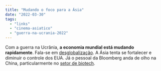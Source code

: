 ```yaml
---
title: "Mudando o foco para a Ásia"
date: "2022-03-30"
tags: 
  - "links"
  - "cinema-asiatico"
  - "guerra-na-ucrania-2022"
---
```


Com a guerra na Ucrânia, **a economia mundial está mudando rapidamente**. Fala-se em [desglobalização](https://www.youtube.com/watch?v=sHBFBgbb8kA). A Ásia tenta se fortalecer e diminuir o controle dos EUA. Já o pessoal da Bloomberg anda de olho na China, particularmente no [setor de biotech](https://www.youtube.com/watch?v=fKO6vW-_Xvg).
